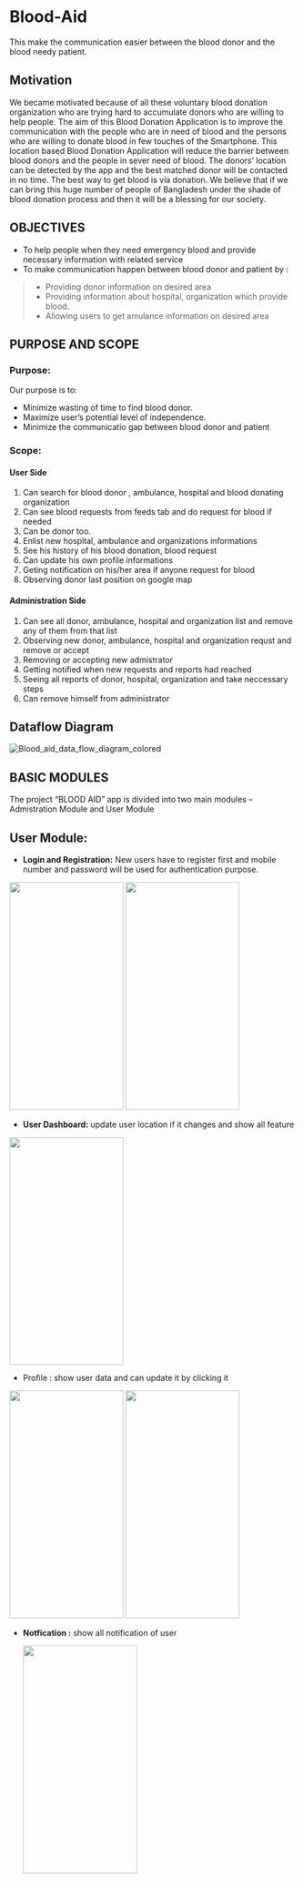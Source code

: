 # Blood-Aid
This make the  communication easier between the blood donor and the blood needy patient.


## Motivation
We became motivated because of all these voluntary blood donation organization who are trying hard to accumulate donors who are willing to help people. The aim of this Blood Donation Application is to improve the communication with the people who are in need of blood and the persons who are willing to donate blood in few touches of the Smartphone. This location based Blood Donation Application will reduce the barrier between blood donors and the people in sever need of blood. The donors’ location can be detected by the app and the best matched donor will be contacted in no time.
The best way to get blood is via donation. We believe that if we can bring this huge number of people of Bangladesh under the shade of blood donation process and then it will be a blessing for our society.

## OBJECTIVES
* To help people when they need emergency blood and provide necessary information with related service<br>
* To make communication happen between blood donor and patient by :<br>
> +  Providing donor information on desired area<br>
> +  Providing information about hospital, organization which provide blood.<br>
> +  Allowing users to get amulance information on desired area<br>


## PURPOSE AND SCOPE
### Purpose:

Our purpose is to:
* Minimize wasting of time to find blood donor.
* Maximize user’s potential level of independence.
* Minimize the communicatio gap between blood donor and patient

### Scope:

#### User Side

1. Can search for blood donor , ambulance, hospital and blood donating organization
2. Can see blood requests from feeds tab and do request for blood if needed
3. Can be donor too.
4. Enlist new hospital, ambulance and organizations informations
5. See his history of his blood donation, blood request 
6. Can update his own profile informations
7. Geting notification on his/her area if anyone request for blood 
8. Observing donor last position on google map


#### Administration Side

1. Can see all donor, ambulance, hospital and organization list and remove any of them from that list
2. Observing new donor, ambulance, hospital and organization requst and remove or accept 
3. Removing or accepting new admistrator 
4. Getting notified when new requests and reports had reached
5. Seeing all reports of donor, hospital, organization and take neccessary steps
6. Can remove himself from administrator 


## Dataflow Diagram
![Blood_aid_data_flow_diagram_colored](https://user-images.githubusercontent.com/30120066/77251243-81a1e400-6c77-11ea-9331-111de043361c.jpg)

## BASIC MODULES
The project “BLOOD AID” app is divided into two main modules – Admistration Module and User Module<br>

   ## User Module:
   * <b>Login and Registration:</b>  New users have to register first and mobile number and password will be used for authentication purpose.
   <p float="left">
   <img src="https://user-images.githubusercontent.com/30120066/77251454-a34f9b00-6c78-11ea-8e57-e53e73d6c338.jpg" width="200" height="400"></img>
   <img src="https://user-images.githubusercontent.com/30120066/77251455-a64a8b80-6c78-11ea-8f23-310aa336b795.jpg" width="200" height="400"></img>
   </p>

   * <b>User Dashboard:</b> update user location if it changes and show all feature
   <p float="left">
   <img src="https://user-images.githubusercontent.com/30120066/77251529-017c7e00-6c79-11ea-94d0-e1970d07f0b6.JPG" width="200" height="400"></img>
   </p>
   
   * Profile : show user data and can update it by clicking it 
   <p float="left">
   <img src="https://user-images.githubusercontent.com/30120066/77251568-443e5600-6c79-11ea-83e9-4ee93e4f1a17.JPG" width="200" height="400"></img>
   <img src="https://user-images.githubusercontent.com/30120066/77251571-456f8300-6c79-11ea-9d28-4b8ca277cd73.JPG" width="200" height="400"></img>
   </p>
   
   * <b>Notfication :</b> show all notification of user<br>
    <p float="left">
   <img src="https://user-images.githubusercontent.com/30120066/77251969-ba43bc80-6c7b-11ea-89bc-4ebcdc95451c.JPG" width="200" height="400"></img>
   </p>
   
   





